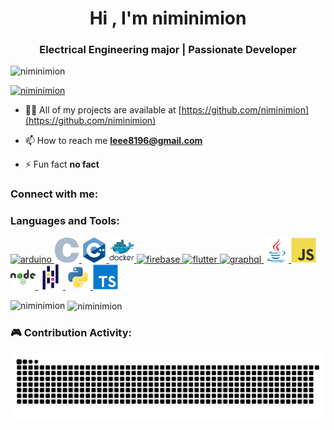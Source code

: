 <h1 align="center">Hi , I'm niminimion</h1>
<h3 align="center">Electrical Engineering major | Passionate Developer</h3>

<p align="left"> <img src="https://komarev.com/ghpvc/?username=niminimion&label=Profile%20views&color=0e75b6&style=flat" alt="niminimion" /> </p>

<p align="left"> <a href="https://github.com/ryo-ma/github-profile-trophy"><img src="https://github-profile-trophy.vercel.app/?username=niminimion" alt="niminimion" /></a> </p>

- 👨‍💻 All of my projects are available at [https://github.com/niminimion](https://github.com/niminimion)

- 📫 How to reach me **leee8196@gmail.com**

- ⚡ Fun fact **no fact**

<h3 align="left">Connect with me:</h3>
<p align="left">
</p>

<h3 align="left">Languages and Tools:</h3>
<p align="left"> <a href="https://www.arduino.cc/" target="_blank" rel="noreferrer"> <img src="https://cdn.worldvectorlogo.com/logos/arduino-1.svg" alt="arduino" width="40" height="40"/> </a> <a href="https://www.cprogramming.com/" target="_blank" rel="noreferrer"> <img src="https://raw.githubusercontent.com/devicons/devicon/master/icons/c/c-original.svg" alt="c" width="40" height="40"/> </a> <a href="https://www.w3schools.com/cpp/" target="_blank" rel="noreferrer"> <img src="https://raw.githubusercontent.com/devicons/devicon/master/icons/cplusplus/cplusplus-original.svg" alt="cplusplus" width="40" height="40"/> </a> <a href="https://www.docker.com/" target="_blank" rel="noreferrer"> <img src="https://raw.githubusercontent.com/devicons/devicon/master/icons/docker/docker-original-wordmark.svg" alt="docker" width="40" height="40"/> </a> <a href="https://firebase.google.com/" target="_blank" rel="noreferrer"> <img src="https://www.vectorlogo.zone/logos/firebase/firebase-icon.svg" alt="firebase" width="40" height="40"/> </a> <a href="https://flutter.dev" target="_blank" rel="noreferrer"> <img src="https://www.vectorlogo.zone/logos/flutterio/flutterio-icon.svg" alt="flutter" width="40" height="40"/> </a> <a href="https://graphql.org" target="_blank" rel="noreferrer"> <img src="https://www.vectorlogo.zone/logos/graphql/graphql-icon.svg" alt="graphql" width="40" height="40"/> </a> <a href="https://www.java.com" target="_blank" rel="noreferrer"> <img src="https://raw.githubusercontent.com/devicons/devicon/master/icons/java/java-original.svg" alt="java" width="40" height="40"/> </a> <a href="https://developer.mozilla.org/en-US/docs/Web/JavaScript" target="_blank" rel="noreferrer"> <img src="https://raw.githubusercontent.com/devicons/devicon/master/icons/javascript/javascript-original.svg" alt="javascript" width="40" height="40"/> </a> <a href="https://nodejs.org" target="_blank" rel="noreferrer"> <img src="https://raw.githubusercontent.com/devicons/devicon/master/icons/nodejs/nodejs-original-wordmark.svg" alt="nodejs" width="40" height="40"/> </a> <a href="https://pandas.pydata.org/" target="_blank" rel="noreferrer"> <img src="https://raw.githubusercontent.com/devicons/devicon/2ae2a900d2f041da66e950e4d48052658d850630/icons/pandas/pandas-original.svg" alt="pandas" width="40" height="40"/> </a> <a href="https://www.python.org" target="_blank" rel="noreferrer"> <img src="https://raw.githubusercontent.com/devicons/devicon/master/icons/python/python-original.svg" alt="python" width="40" height="40"/> </a> <a href="https://www.typescriptlang.org/" target="_blank" rel="noreferrer"> <img src="https://raw.githubusercontent.com/devicons/devicon/master/icons/typescript/typescript-original.svg" alt="typescript" width="40" height="40"/> </a> </p>

<p><img align="left" src="https://github-readme-stats.vercel.app/api/top-langs?username=niminimion&show_icons=true&locale=en&layout=compact" alt="niminimion" /></p>

<p>&nbsp;<img align="center" src="https://github-readme-stats.vercel.app/api?username=niminimion&show_icons=true&locale=en" alt="niminimion" /></p>


<h3 align="left">🎮 Contribution Activity:</h3>
<p align="center">
  <picture>
    <source media="(prefers-color-scheme: dark)" srcset="https://raw.githubusercontent.com/niminimion/niminimion/output/pacman-contribution-graph-dark.svg">
    <source media="(prefers-color-scheme: light)" srcset="https://raw.githubusercontent.com/niminimion/niminimion/output/pacman-contribution-graph.svg">
    <img alt="Pacman eating my contributions" src="https://raw.githubusercontent.com/niminimion/niminimion/output/pacman-contribution-graph.svg">
  </picture>
</p>
